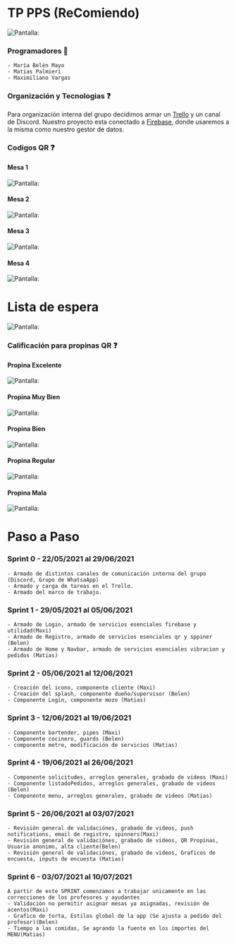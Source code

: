 
# TP PPS (ReComiendo)

![](src/assets/README-imagenes/login.gif "Pantalla:")

### Programadores :iphone:

``` 
- María Belén Mayo
- Matias Palmieri
- Maximiliano Vargas
```


### Organización y Tecnologias :question:

Para organización interna del grupo decidimos armar un [Trello](https://trello.com/b/klTX895E/restaurant) y un canal de Discord.
Nuestro proyecto esta conectado a [Firebase](https://console.firebase.google.com/project/restaurantapp-3405c/overview), donde usaremos a la
misma como nuestro gestor de datos.


### Codigos QR :question:

#### Mesa 1
![](src/assets/README-imagenes/QR/Mesa_1_ReComiendo.png "Pantalla:")

#### Mesa 2
![](src/assets/README-imagenes/QR/Mesa_2_ReComiendo.png "Pantalla:")

#### Mesa 3
![](src/assets/README-imagenes/QR/Mesa_3_ReComiendo.png "Pantalla:")

#### Mesa 4
![](src/assets/README-imagenes/QR/Mesa_4_ReComiendo.png "Pantalla:")



# Lista de espera
![](src/assets/README-imagenes/QR/listaDeEsperaReComiendo.png "Pantalla:")



### Calificación para propinas QR :question:

#### Propina Excelente
![](src/assets/README-imagenes/propinasQR/1_-_Excelente_20.png "Pantalla:")

#### Propina Muy Bien
![](src/assets/README-imagenes/propinasQR/2_-_Muy_bien_15.png "Pantalla:")

#### Propina Bien
![](src/assets/README-imagenes/propinasQR/3_-_Bien_10.png "Pantalla:")

#### Propina Regular
![](src/assets/README-imagenes/propinasQR/4_-_Regular_5.png "Pantalla:")

#### Propina Mala
![](src/assets/README-imagenes/propinasQR/5_-_Malo_0.png "Pantalla:")

# Paso a Paso


### Sprint 0 - 22/05/2021 al 29/06/2021

```
- Armado de distintos canales de comunicación interna del grupo (Discord, Grupo de WhatsaApp)
- Armado y carga de tareas en el Trello.
- Armado del marco de trabajo.
```

### Sprint 1 - 29/05/2021 al 05/06/2021

```
- Armado de Login, armado de servicios esenciales firebase y utilidad(Maxi)
- Armado de Registro, armado de servicios esenciales qr y sppiner (Belen)
- Armado de Home y Navbar, armado de servicios esenciales vibracion y pedidos (Matias)
```

### Sprint 2 - 05/06/2021 al 12/06/2021

```
- Creación del icono, componente cliente (Maxi)
- Creación del splash, componente dueño/supervisor (Belen)
- Componente Login, componente mozo (Matias)
```

### Sprint 3 - 12/06/2021 al 19/06/2021

```
- Componente bartender, pipes (Maxi)
- Componente cocinero, guards (Belen)
- componente metre, modificación de servicios (Matias)
```

### Sprint 4 - 19/06/2021 al 26/06/2021

```
- Componente solicitudes, arreglos generales, grabado de videos (Maxi)
- Componente listadoPedidos, arreglos generales, grabado de videos (Belen)
- Componente menu, arreglos generales, grabado de videos (Matias)
```

### Sprint 5 - 26/06/2021 al 03/07/2021

```
- Revisión general de validaciónes, grabado de videos, push notifications, email de registro, spinners(Maxi)
- Revisión general de validaciónes, grabado de videos, QR Propinas, Usuario anonimo, alta cliente(Belen)
- Revisión general de validaciónes, grabado de videos, Graficos de encuesta, inputs de encuesta (Matias)
```

### Sprint 6 - 03/07/2021 al 10/07/2021

```
A partir de este SPRINT comenzamos a trabajar unicamente en las correcciones de los profesores y ayudantes
- Validación no permitir asignar mesas ya asignadas, revisión de acentos(Maxi)
- Grafico de torta, Estilos global de la app (Se ajusta a pedido del profesor)(Belen)
- Tiempo a las comidas, Se agrando la fuente en los importes del MENU(Matias)
```